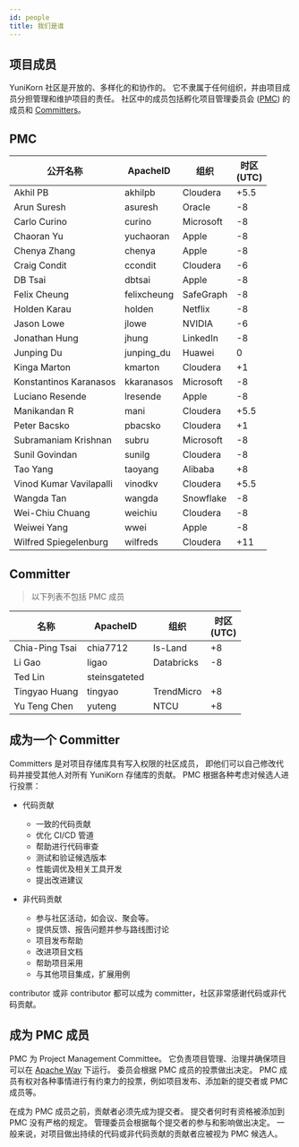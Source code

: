 ```yaml
---
id: people
title: 我们是谁
---
```


<!--
Licensed to the Apache Software Foundation (ASF) under one
or more contributor license agreements.  See the NOTICE file
distributed with this work for additional information
regarding copyright ownership.  The ASF licenses this file
to you under the Apache License, Version 2.0 (the
"License"); you may not use this file except in compliance
with the License.  You may obtain a copy of the License at
  http://www.apache.org/licenses/LICENSE-2.0
Unless required by applicable law or agreed to in writing,
software distributed under the License is distributed on an
"AS IS" BASIS, WITHOUT WARRANTIES OR CONDITIONS OF ANY
KIND, either express or implied.  See the License for the
specific language governing permissions and limitations
under the License.
-->

## 项目成员

YuniKorn 社区是开放的、多样化的和协作的。
它不隶属于任何组织，并由项目成员分担管理和维护项目的责任。
社区中的成员包括孵化项目管理委员会 ([PMC](https://www.apache.org/dev/pmc.html)) 的成员和 [Committers](https://infra.apache.org/new-committers-guide.html#what-is-a-committer)。

## PMC

| 公开名称                    | ApacheID    | 组织        | 时区 <br/>(UTC) |
|-------------------------|-------------|-----------|---------------|
| Akhil PB                | akhilpb     | Cloudera  | +5.5          |
| Arun Suresh             | asuresh     | Oracle    | -8            |
| Carlo Curino            | curino      | Microsoft | -8            |
| Chaoran Yu              | yuchaoran   | Apple     | -8            |
| Chenya Zhang            | chenya      | Apple     | -8            |
| Craig Condit            | ccondit     | Cloudera  | -6            |
| DB Tsai                 | dbtsai      | Apple     | -8            |
| Felix Cheung            | felixcheung | SafeGraph | -8            |
| Holden Karau            | holden      | Netflix   | -8            |
| Jason Lowe              | jlowe       | NVIDIA    | -6            |
| Jonathan Hung           | jhung       | LinkedIn  | -8            |
| Junping Du              | junping_du  | Huawei    | 0             |
| Kinga Marton            | kmarton     | Cloudera  | +1            |
| Konstantinos Karanasos  | kkaranasos  | Microsoft | -8            |
| Luciano Resende         | lresende    | Apple     | -8            |
| Manikandan R            | mani        | Cloudera  | +5.5          |
| Peter Bacsko            | pbacsko     | Cloudera  | +1            |
| Subramaniam Krishnan    | subru       | Microsoft | -8            |
| Sunil Govindan          | sunilg      | Cloudera  | -8            |
| Tao Yang                | taoyang     | Alibaba   | +8            |
| Vinod Kumar Vavilapalli | vinodkv     | Cloudera  | +5.5          |
| Wangda Tan              | wangda      | Snowflake | -8            |
| Wei-Chiu Chuang         | weichiu     | Cloudera  | -8            |
| Weiwei Yang             | wwei        | Apple     | -8            |
| Wilfred Spiegelenburg   | wilfreds    | Cloudera  | +11           |

## Committer

> 以下列表不包括 PMC 成员

| 名称             | ApacheID      | 组织          | 时区 <br/>(UTC) |
|----------------|---------------|-------------|---------------|
| Chia-Ping Tsai | chia7712      | Is-Land     | +8            |
| Li Gao         | ligao         | Databricks  | -8            |
| Ted Lin        | steinsgateted |             |               |
| Tingyao Huang  | tingyao       | TrendMicro  | +8            |
| Yu Teng Chen   | yuteng        | NTCU        | +8            |

## 成为一个 Committer

Committers 是对项目存储库具有写入权限的社区成员，
即他们可以自己修改代码并接受其他人对所有 YuniKorn 存储库的贡献。
PMC 根据各种考虑对候选人进行投票：

- 代码贡献
  - 一致的代码贡献
  - 优化 CI/CD 管道
  - 帮助进行代码审查
  - 测试和验证候选版本
  - 性能调优及相关工具开发
  - 提出改进建议

- 非代码贡献
  - 参与社区活动，如会议、聚会等。
  - 提供反馈、报告问题并参与路线图讨论
  - 项目发布帮助
  - 改进项目文档
  - 帮助项目采用
  - 与其他项目集成，扩展用例

contributor 或非 contributor 都可以成为 committer，社区非常感谢代码或非代码贡献。

## 成为 PMC 成员

PMC 为 Project Management Committee。
它负责项目管理、治理并确保项目可以在 [Apache Way](https://www.apache.org/theapacheway/) 下运行。
委员会根据 PMC 成员的投票做出决定。
PMC 成员有权对各种事情进行有约束力的投票，例如项目发布、添加新的提交者或 PMC 成员等。

在成为 PMC 成员之前，贡献者必须先成为提交者。
提交者何时有资格被添加到 PMC 没有严格的规定。
管理委员会根据每个提交者的参与和影响做出决定。
一般来说，对项目做出持续的代码或非代码贡献的贡献者应被视为 PMC 候选人。
